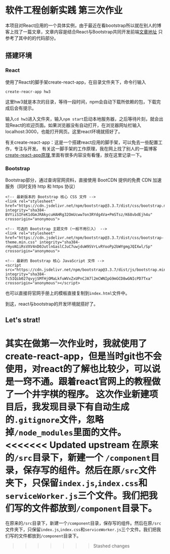 # 软件工程创新实践 第三次作业
本项目对React应用的一个具体实例，由于最近在看bootstrap所以就在别人的博客上找了一篇文章，文章内容是结合React与Bootstrap共同开发前端[文章地址](https://segmentfault.com/a/1190000010383464)
只参考了其中的的代码部分。
## 搭建环境
### React
使用了React的脚手架create-react-app，在目录文件夹下，命令行输入

`create-reacr-app hw3`

这里hw3就是本次的目录，等待一段时间，npm会自动下载所依赖的包，下载完成后会有提示。

输入`cd hw3`进入文件夹，输入`npm start`启动本地服务器，之后等待片刻，就会出现React的欢迎页面。如果浏览器没有自动打开，在浏览器网址栏输入localhost:3000，也能打开网页。这里react环境就搭好了。

有关create-react-app：这是一个搭建react应用的脚手架，可以免去一些配置工作，专注与开发。
有关这一脚手架的工作原理，我在网上找了别人的一篇博客[create-react-app原理](https://www.cnblogs.com/axl234/p/8269018.html),里面有很多内容没有看懂，放在这里记录一下。
### Bootstrap
Bootstrap部分，通过查询官网资料，直接使用 BootCDN 提供的免费 CDN 加速服务（同时支持 http 和 https 协议）

```
<!-- 最新版本的 Bootstrap 核心 CSS 文件 -->
<link rel="stylesheet" href="https://cdn.jsdelivr.net/npm/bootstrap@3.3.7/dist/css/bootstrap.min.css" integrity="sha384-BVYiiSIFeK1dGmJRAkycuHAHRg32OmUcww7on3RYdg4Va+PmSTsz/K68vbdEjh4u" crossorigin="anonymous">

<!-- 可选的 Bootstrap 主题文件（一般不用引入） -->
<link rel="stylesheet" href="https://cdn.jsdelivr.net/npm/bootstrap@3.3.7/dist/css/bootstrap-theme.min.css" integrity="sha384-rHyoN1iRsVXV4nD0JutlnGaslCJuC7uwjduW9SVrLvRYooPp2bWYgmgJQIXwl/Sp" crossorigin="anonymous">

<!-- 最新的 Bootstrap 核心 JavaScript 文件 -->
<script src="https://cdn.jsdelivr.net/npm/bootstrap@3.3.7/dist/js/bootstrap.min.js" integrity="sha384-Tc5IQib027qvyjSMfHjOMaLkfuWVxZxUPnCJA7l2mCWNIpG9mGCD8wGNIcPD7Txa" crossorigin="anonymous"></script>
```
也可以直接将官网手册上的模板直接复制到`index.html`文件中。

到这，react与bootstrap的开发环境就搭好了。
## Let's strat!
其实在做第一次作业时，我就使用了create-react-app，但是当时git也不会使用，对react的了解也比较少，可以说是一窍不通。跟着react官网上的教程做了一个井字棋的程序。
这次作业新建项目后，我发现目录下有自动生成的`.gitignore`文件，忽略掉`/node_modules`里面的文件。
<<<<<<< Updated upstream
在原来的`/src`目录下，新建一个 `/component`目录，保存写的组件。然后在原`/src`文件夹下，只保留`index.js`,`index.css`和`serviceWorker.js`三个文件。我们把我们写的文件都放到`/component`目录下。
=======
在原来的`/src`目录下，新建一个`/component`目录，保存写的组件。然后在原`/src`文件夹下，只保留`index.js`,`index.css`和`serviceWorker.js`三个文件。我们把我们写的文件都放到`/component`目录下。
>>>>>>> Stashed changes
